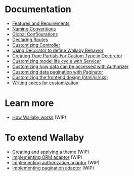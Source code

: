 # Documentation

- [Features and Requirements](features.md)
- [Naming Conventions](convention.md)
- [Global Configurations](configuration.md)
- [Declaring Routes](route.md)
- [Customizing Controller](controller.md)
- [Using Decorator to define Wallaby Behavior](decorator.md)
- [Creating Type Partials For Custom Type in Decorator](view.md)
- [Customizing model life cycle with Servicer](servicer.md)
- [Customizing how data can be accessed with Authorizer](authorizer.md)
- [Customizing data pagination with Paginator](paginator.md)
- [Customizing the frontend design (html/js/css)](frontend.md)
- [Writing specs for customization](test.md)

# Learn more

- [How Wallaby works](how_wallaby_works.md) (WIP)

# To extend Wallaby

- [Creating and applying a theme](theme.md) (WIP)
- [Implementing ORM adaptor](orm_adaptor.md) (WIP)
- [Implementing authorization adaptor](authorization_adaptor.md) (WIP)
- [Implementing pagination adaptor](pagination_adaptor.md) (WIP)
